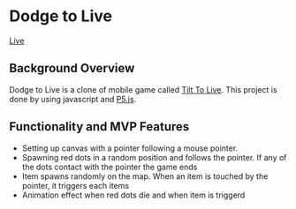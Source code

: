 # Dodge to Live 

[Live](https://gksksla7140.github.io/dodge-to-live/)

## Background Overview 
Dodge to Live is a clone of mobile game called [Tilt To Live](https://itunes.apple.com/us/app/tilt-to-live/id335454448?mt=8). This project is done by using javascript and [P5.js](https://p5js.org/).

## Functionality and MVP Features
- Setting up canvas with a pointer following a mouse pointer.
- Spawning red dots in a random position and follows the pointer. If any of the dots contact with the pointer the game ends
- Item spawns randomly on the map. When an item is touched by the pointer, it triggers each items
- Animation effect when red dots die and when item is triggerd


